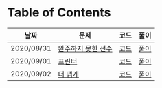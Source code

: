 # Table of Contents

| 날짜 | 문제 | 코드 | 풀이 |
| --- | --- | --- | --- |
| 2020/08/31 | [완주하지 못한 선수](https://programmers.co.kr/learn/courses/30/lessons/42576) | [코드](0831_42576.py) | [풀이](0831_42576.md) |
| 2020/09/01 | [프린터](https://programmers.co.kr/learn/courses/30/lessons/42587) | [코드](0901_42587.py) | [풀이](0901_42587.md) |
| 2020/09/02 | [더 맵게](https://programmers.co.kr/learn/courses/30/lessons/42626) | [코드](0902_42626.py) | [풀이](0902_42626.md)